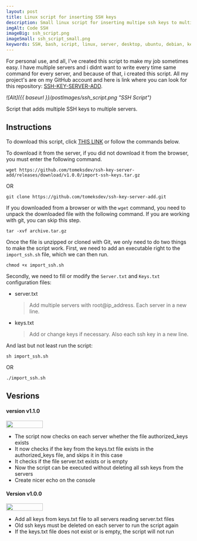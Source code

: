 ```yaml
---
layout: post
title: Linux script for inserting SSH keys
description: Small linux script for inserting multipe ssh keys to multiple servers
imgAlt: Code SSH
imageBig: ssh_script.png
imageSmall: ssh_script_small.png
keywords: SSH, bash, script, linux, server, desktop, ubuntu, debian, key
---
```

For personal use, and all, I've created this script to make my job sometimes easy. I have multiple servers and i didnt want to write every time same command for every server, and because of that, i created this script. All my project's are on my GitHub account and here is link where you can look for this repository: [SSH-KEY-SERVER-ADD](https://github.com/tomeksdev/ssh-key-server-add).

*![Alt]({{ baseurl }}/postImages/ssh_script.png "SSH Script")*

Script that adds multiple SSH keys to multiple servers.

## Instructions
To download this script, click [THIS LINK](https://github.com/tomeksdev/ssh-key-server-add/releases/download/v1.0.0/import-ssh-keys.tar.gz) or follow the commands below.

To download it from the server, if you did not download it from the browser, you must enter the following command.

```
wget https://github.com/tomeksdev/ssh-key-server-add/releases/download/v1.0.0/import-ssh-keys.tar.gz
```

OR

```
git clone https://github.com/tomeksdev/ssh-key-server-add.git
```

If you downloaded from a browser or with the ``wget`` command, you need to unpack the downloaded file with the following command. If you are working with git, you can skip this step.

```
tar -xvf archive.tar.gz
```

Once the file is unzipped or cloned with Git, we only need to do two things to make the script work. First, we need to add an executable right to the ``import_ssh.sh`` file, which we can then run.

```
chmod +x import_ssh.sh
```

Secondly, we need to fill or modify the ``Server.txt`` and ``Keys.txt`` configuration files:

- server.txt
    > Add multiple servers with root@ip_address. Each server in a new line.

- keys.txt
    > Add or change keys if necessary. Also each ssh key in a new line.

And last but not least run the script:

```
sh import_ssh.sh
```

OR

```
./import_ssh.sh
```

## Vesrions

#### version v1.1.0
[<img src="https://img.shields.io/badge/release-v1.1.0-informational" style="width: 100px !important; height: 20px !important;">](https://github.com/tomeksdev/ssh-key-server-add/releases/tag/v1.1.0)
- The script now checks on each server whether the file authorized_keys exists
- It now checks if the key from the keys.txt file exists in the authorized_keys file, and skips it in this case
- It checks if the file server.txt exists or is empty
- Now the script can be executed without deleting all ssh keys from the servers
- Create nicer echo on the console

#### Version v1.0.0
[<img src="https://img.shields.io/badge/release-v1.0.0-informational" style="width: 100px !important; height: 20px !important;">](https://github.com/tomeksdev/ssh-key-server-add/releases/tag/v1.0.0)
- Add all keys from keys.txt file to all servers reading server.txt files
- Old ssh keys must be deleted on each server to run the script again
- If the keys.txt file does not exist or is empty, the script will not run